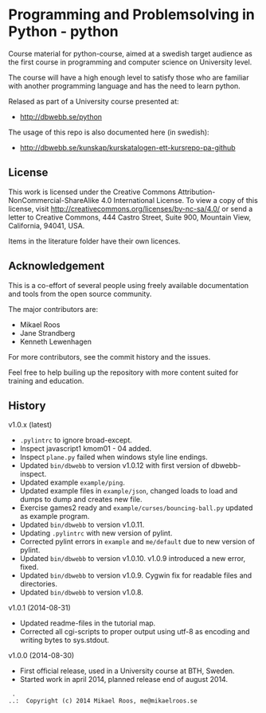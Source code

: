 Programming and Problemsolving in Python - python
===================

Course material for python-course, aimed at a swedish target audience as the first course in programming and computer science on University level. 

The course will have a high enough level to satisfy those who are familiar with another programming language and has the need to learn python.

Relased as part of a University course presented at:

* http://dbwebb.se/python

The usage of this repo is also documented here (in swedish):

* http://dbwebb.se/kunskap/kurskatalogen-ett-kursrepo-pa-github



License
-------------------

This work is licensed under the Creative Commons Attribution-NonCommercial-ShareAlike 4.0 International License. To view a copy of this license, visit http://creativecommons.org/licenses/by-nc-sa/4.0/ or send a letter to Creative Commons, 444 Castro Street, Suite 900, Mountain View, California, 94041, USA.

Items in the literature folder have their own licences.



Acknowledgement
-------------------

This is a co-effort of several people using freely available documentation and tools from the open source community. 

The major contributors are:

* Mikael Roos
* Jane Strandberg
* Kenneth Lewenhagen

For more contributors, see the commit history and the issues.

Feel free to help builing up the repository with more content suited for training and education.



History
-------------------

v1.0.x (latest)

* `.pylintrc` to ignore broad-except.
* Inspect javascript1 kmom01 - 04 added.
* Inspect `plane.py` failed when windows style line endings.
* Updated `bin/dbwebb` to version v1.0.12 with first version of dbwebb-inspect.
* Updated example `example/ping`.
* Updated example files in `example/json`, changed loads to load and dumps to dump and creates new file.
* Exercise games2 ready and `example/curses/bouncing-ball.py` updated as example program.
* Updated `bin/dbwebb` to version v1.0.11.
* Updating `.pylintrc` with new version of pylint.
* Corrected pylint errors in `example` and `me/default` due to new version of pylint.
* Updated `bin/dbwebb` to version v1.0.10. v1.0.9 introduced a new error, fixed.
* Updated `bin/dbwebb` to version v1.0.9. Cygwin fix for readable files and directories.
* Updated `bin/dbwebb` to version v1.0.8.


v1.0.1 (2014-08-31)

* Updated readme-files in the tutorial map.
* Corrected all cgi-scripts to proper output using utf-8 as encoding and writing bytes to sys.stdout.


v1.0.0 (2014-08-30)

* First official release, used in a University course at BTH, Sweden.
* Started work in april 2014, planned release end of august 2014.



```                                                            
 .                                                             
..:  Copyright (c) 2014 Mikael Roos, me@mikaelroos.se   
```                                                            
